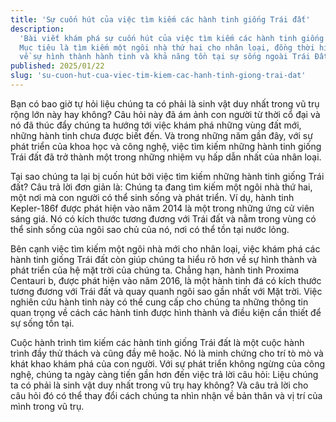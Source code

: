 ```yaml
---
title: 'Sự cuốn hút của việc tìm kiếm các hành tinh giống Trái đất'
description:
  'Bài viết khám phá sự cuốn hút của việc tìm kiếm các hành tinh giống Trái đất.
  Mục tiêu là tìm kiếm một ngôi nhà thứ hai cho nhân loại, đồng thời hiểu rõ hơn
  về sự hình thành hành tinh và khả năng tồn tại sự sống ngoài Trái Đất.'
published: 2025/01/22
slug: 'su-cuon-hut-cua-viec-tim-kiem-cac-hanh-tinh-giong-trai-dat'
---
```


Bạn có bao giờ tự hỏi liệu chúng ta có phải là sinh vật duy nhất trong vũ trụ
rộng lớn này hay không? Câu hỏi này đã ám ảnh con người từ thời cổ đại và nó đã
thúc đẩy chúng ta hướng tới việc khám phá những vùng đất mới, những hành tinh
chưa được biết đến. Và trong những năm gần đây, với sự phát triển của khoa học
và công nghệ, việc tìm kiếm những hành tinh giống Trái đất đã trở thành một
trong những nhiệm vụ hấp dẫn nhất của nhân loại.

Tại sao chúng ta lại bị cuốn hút bởi việc tìm kiếm những hành tinh giống Trái
đất? Câu trả lời đơn giản là: Chúng ta đang tìm kiếm một ngôi nhà thứ hai, một
nơi mà con người có thể sinh sống và phát triển. Ví dụ, hành tinh Kepler-186f
được phát hiện vào năm 2014 là một trong những ứng cử viên sáng giá. Nó có kích
thước tương đương với Trái đất và nằm trong vùng có thể sinh sống của ngôi sao
chủ của nó, nơi có thể tồn tại nước lỏng.

Bên cạnh việc tìm kiếm một ngôi nhà mới cho nhân loại, việc khám phá các hành
tinh giống Trái đất còn giúp chúng ta hiểu rõ hơn về sự hình thành và phát triển
của hệ mặt trời của chúng ta. Chẳng hạn, hành tinh Proxima Centauri b, được phát
hiện vào năm 2016, là một hành tinh đá có kích thước tương đương với Trái đất và
quay quanh ngôi sao gần nhất với Mặt trời. Việc nghiên cứu hành tinh này có thể
cung cấp cho chúng ta những thông tin quan trọng về cách các hành tinh được hình
thành và điều kiện cần thiết để sự sống tồn tại.

Cuộc hành trình tìm kiếm các hành tinh giống Trái đất là một cuộc hành trình đầy
thử thách và cũng đầy mê hoặc. Nó là minh chứng cho trí tò mò và khát khao khám
phá của con người. Với sự phát triển không ngừng của công nghệ, chúng ta ngày
càng tiến gần hơn đến việc trả lời câu hỏi: Liệu chúng ta có phải là sinh vật
duy nhất trong vũ trụ hay không? Và câu trả lời cho câu hỏi đó có thể thay đổi
cách chúng ta nhìn nhận về bản thân và vị trí của mình trong vũ trụ.
